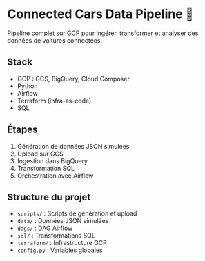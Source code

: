 # Connected Cars Data Pipeline 🚗

Pipeline complet sur GCP pour ingérer, transformer et analyser des données de voitures connectées.

## Stack
- GCP : GCS, BigQuery, Cloud Composer
- Python
- Airflow
- Terraform (infra-as-code)
- SQL

## Étapes
1. Génération de données JSON simulées
2. Upload sur GCS
3. Ingestion dans BigQuery
4. Transformation SQL
5. Orchestration avec Airflow

## Structure du projet
- `scripts/` : Scripts de génération et upload
- `data/` : Données JSON simulées
- `dags/` : DAG Airflow
- `sql/` : Transformations SQL
- `terraform/` : Infrastructure GCP
- `config.py` : Variables globales
